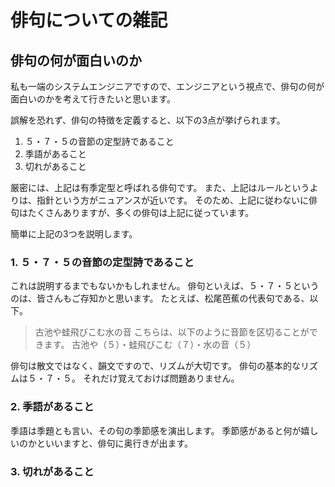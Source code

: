 # 俳句についての雑記

## 俳句の何が面白いのか
私も一端のシステムエンジニアですので、エンジニアという視点で、俳句の何が面白いのかを考えて行きたいと思います。

誤解を恐れず、俳句の特徴を定義すると、以下の3点が挙げられます。
1. ５・７・５の音節の定型詩であること
2. 季語があること
3. 切れがあること

厳密には、上記は有季定型と呼ばれる俳句です。
また、上記はルールというよりは、指針という方がニュアンスが近いです。
そのため、上記に従わないに俳句はたくさんありますが、多くの俳句は上記に従っています。

簡単に上記の3つを説明します。

### 1. ５・７・５の音節の定型詩であること
これは説明するまでもないかもしれません。
俳句といえば、５・７・５というのは、皆さんもご存知かと思います。
たとえば、松尾芭蕉の代表句である、以下。
> 古池や蛙飛びこむ水の音
こちらは、以下のように音節を区切ることができます。
古池や（５）・蛙飛びこむ（７）・水の音（５）

俳句は散文ではなく、韻文ですので、リズムが大切です。
俳句の基本的なリズムは５・７・５。
それだけ覚えておけば問題ありません。

### 2. 季語があること
季語は季題とも言い、その句の季節感を演出します。
季節感があると何が嬉しいのかといいますと、俳句に奥行きが出ます。


### 3. 切れがあること
